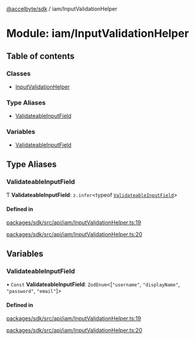 [@accelbyte/sdk](../README.md) / iam/InputValidationHelper

# Module: iam/InputValidationHelper

## Table of contents

### Classes

- [InputValidationHelper](../classes/iam_InputValidationHelper.InputValidationHelper.md)

### Type Aliases

- [ValidateableInputField](iam_InputValidationHelper.md#validateableinputfield)

### Variables

- [ValidateableInputField](iam_InputValidationHelper.md#validateableinputfield-1)

## Type Aliases

### ValidateableInputField

Ƭ **ValidateableInputField**: `z.infer`<typeof [`ValidateableInputField`](iam_InputValidationHelper.md#validateableinputfield-1)\>

#### Defined in

[packages/sdk/src/api/iam/InputValidationHelper.ts:19](https://github.com/AccelByte/accelbyte-web-sdk/blob/36ddeb4/packages/sdk/src/api/iam/InputValidationHelper.ts#L19)

[packages/sdk/src/api/iam/InputValidationHelper.ts:20](https://github.com/AccelByte/accelbyte-web-sdk/blob/36ddeb4/packages/sdk/src/api/iam/InputValidationHelper.ts#L20)

## Variables

### ValidateableInputField

• `Const` **ValidateableInputField**: `ZodEnum`<[``"username"``, ``"displayName"``, ``"password"``, ``"email"``]\>

#### Defined in

[packages/sdk/src/api/iam/InputValidationHelper.ts:19](https://github.com/AccelByte/accelbyte-web-sdk/blob/36ddeb4/packages/sdk/src/api/iam/InputValidationHelper.ts#L19)

[packages/sdk/src/api/iam/InputValidationHelper.ts:20](https://github.com/AccelByte/accelbyte-web-sdk/blob/36ddeb4/packages/sdk/src/api/iam/InputValidationHelper.ts#L20)
